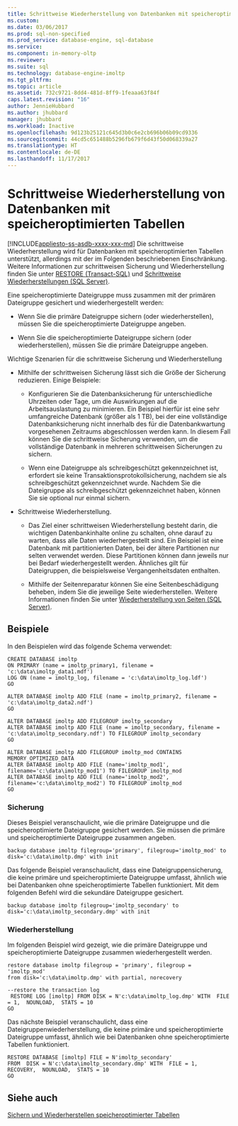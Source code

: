 ```yaml
---
title: Schrittweise Wiederherstellung von Datenbanken mit speicheroptimierten Tabellen | Microsoft-Dokumentation
ms.custom: 
ms.date: 03/06/2017
ms.prod: sql-non-specified
ms.prod_service: database-engine, sql-database
ms.service: 
ms.component: in-memory-oltp
ms.reviewer: 
ms.suite: sql
ms.technology: database-engine-imoltp
ms.tgt_pltfrm: 
ms.topic: article
ms.assetid: 732c9721-8dd4-481d-8ff9-1feaaa63f84f
caps.latest.revision: "16"
author: JennieHubbard
ms.author: jhubbard
manager: jhubbard
ms.workload: Inactive
ms.openlocfilehash: 9d123b25121c645d3b0c6e2cb696b06b09cd9336
ms.sourcegitcommit: 44cd5c651488b5296fb679f6d43f50d068339a27
ms.translationtype: HT
ms.contentlocale: de-DE
ms.lasthandoff: 11/17/2017
---
```

# <a name="piecemeal-restore-of-databases-with-memory-optimized-tables"></a>Schrittweise Wiederherstellung von Datenbanken mit speicheroptimierten Tabellen
[!INCLUDE[appliesto-ss-asdb-xxxx-xxx-md](../../includes/appliesto-ss-asdb-xxxx-xxx-md.md)] Die schrittweise Wiederherstellung wird für Datenbanken mit speicheroptimierten Tabellen unterstützt, allerdings mit der im Folgenden beschriebenen Einschränkung. Weitere Informationen zur schrittweisen Sicherung und Wiederherstellung finden Sie unter [RESTORE &#40;Transact-SQL&#41;](../../t-sql/statements/restore-statements-transact-sql.md) und [Schrittweise Wiederherstellungen &#40;SQL Server&#41;](../../relational-databases/backup-restore/piecemeal-restores-sql-server.md).  
  
 Eine speicheroptimierte Dateigruppe muss zusammen mit der primären Dateigruppe gesichert und wiederhergestellt werden:  
  
-   Wenn Sie die primäre Dateigruppe sichern (oder wiederherstellen), müssen Sie die speicheroptimierte Dateigruppe angeben.  
  
-   Wenn Sie die speicheroptimierte Dateigruppe sichern (oder wiederherstellen), müssen Sie die primäre Dateigruppe angeben.  
  
 Wichtige Szenarien für die schrittweise Sicherung und Wiederherstellung  
  
-   Mithilfe der schrittweisen Sicherung lässt sich die Größe der Sicherung reduzieren. Einige Beispiele:  
  
    -   Konfigurieren Sie die Datenbanksicherung für unterschiedliche Uhrzeiten oder Tage, um die Auswirkungen auf die Arbeitsauslastung zu minimieren. Ein Beispiel hierfür ist eine sehr umfangreiche Datenbank (größer als 1 TB), bei der eine vollständige Datenbanksicherung nicht innerhalb des für die Datenbankwartung vorgesehenen Zeitraums abgeschlossen werden kann. In diesem Fall können Sie die schrittweise Sicherung verwenden, um die vollständige Datenbank in mehreren schrittweisen Sicherungen zu sichern.  
  
    -   Wenn eine Dateigruppe als schreibgeschützt gekennzeichnet ist, erfordert sie keine Transaktionsprotokollsicherung, nachdem sie als schreibgeschützt gekennzeichnet wurde. Nachdem Sie die Dateigruppe als schreibgeschützt gekennzeichnet haben, können Sie sie optional nur einmal sichern.  
  
-   Schrittweise Wiederherstellung.  
  
    -   Das Ziel einer schrittweisen Wiederherstellung besteht darin, die wichtigen Datenbankinhalte online zu schalten, ohne darauf zu warten, dass alle Daten wiederhergestellt sind. Ein Beispiel ist eine Datenbank mit partitionierten Daten, bei der ältere Partitionen nur selten verwendet werden. Diese Partitionen können dann jeweils nur bei Bedarf wiederhergestellt werden. Ähnliches gilt für Dateigruppen, die beispielsweise Vergangenheitsdaten enthalten.  
  
    -   Mithilfe der Seitenreparatur können Sie eine Seitenbeschädigung beheben, indem Sie die jeweilige Seite wiederherstellen. Weitere Informationen finden Sie unter [Wiederherstellung von Seiten &#40;SQL Server&#41;](../../relational-databases/backup-restore/restore-pages-sql-server.md).  
  
## <a name="samples"></a>Beispiele  
 In den Beispielen wird das folgende Schema verwendet:  
  
```  
CREATE DATABASE imoltp  
ON PRIMARY (name = imoltp_primary1, filename = 'c:\data\imoltp_data1.mdf')  
LOG ON (name = imoltp_log, filename = 'c:\data\imoltp_log.ldf')  
GO  
  
ALTER DATABASE imoltp ADD FILE (name = imoltp_primary2, filename = 'c:\data\imoltp_data2.ndf')  
GO  
  
ALTER DATABASE imoltp ADD FILEGROUP imoltp_secondary  
ALTER DATABASE imoltp ADD FILE (name = imoltp_secondary, filename = 'c:\data\imoltp_secondary.ndf') TO FILEGROUP imoltp_secondary  
GO  
  
ALTER DATABASE imoltp ADD FILEGROUP imoltp_mod CONTAINS MEMORY_OPTIMIZED_DATA   
ALTER DATABASE imoltp ADD FILE (name='imoltp_mod1', filename='c:\data\imoltp_mod1') TO FILEGROUP imoltp_mod   
ALTER DATABASE imoltp ADD FILE (name='imoltp_mod2', filename='c:\data\imoltp_mod2') TO FILEGROUP imoltp_mod   
GO  
```  
  
### <a name="backup"></a>Sicherung  
 Dieses Beispiel veranschaulicht, wie die primäre Dateigruppe und die speicheroptimierte Dateigruppe gesichert werden. Sie müssen die primäre und speicheroptimierte Dateigruppe zusammen angeben.  
  
```  
backup database imoltp filegroup='primary', filegroup='imoltp_mod' to disk='c:\data\imoltp.dmp' with init  
```  
  
 Das folgende Beispiel veranschaulicht, dass eine Dateigruppensicherung, die keine primäre und speicheroptimierte Dateigruppe umfasst, ähnlich wie bei Datenbanken ohne speicheroptimierte Tabellen funktioniert. Mit dem folgenden Befehl wird die sekundäre Dateigruppe gesichert.  
  
```  
backup database imoltp filegroup='imoltp_secondary' to disk='c:\data\imoltp_secondary.dmp' with init  
```  
  
### <a name="restore"></a>Wiederherstellung  
 Im folgenden Beispiel wird gezeigt, wie die primäre Dateigruppe und speicheroptimierte Dateigruppe zusammen wiederhergestellt werden.  
  
```  
restore database imoltp filegroup = 'primary', filegroup = 'imoltp_mod'   
from disk='c:\data\imoltp.dmp' with partial, norecovery  
  
--restore the transaction log  
 RESTORE LOG [imoltp] FROM DISK = N'c:\data\imoltp_log.dmp' WITH  FILE = 1,  NOUNLOAD,  STATS = 10  
GO  
```  
  
 Das nächste Beispiel veranschaulicht, dass eine Dateigruppenwiederherstellung, die keine primäre und speicheroptimierte Dateigruppe umfasst, ähnlich wie bei Datenbanken ohne speicheroptimierte Tabellen funktioniert.  
  
```  
RESTORE DATABASE [imoltp] FILE = N'imoltp_secondary'   
FROM  DISK = N'c:\data\imoltp_secondary.dmp' WITH  FILE = 1,  RECOVERY,  NOUNLOAD,  STATS = 10  
GO  
```  
  
## <a name="see-also"></a>Siehe auch  
 [Sichern und Wiederherstellen speicheroptimierter Tabellen](http://msdn.microsoft.com/library/3f083347-0fbb-4b19-a6fb-1818d545e281)  
  
  
